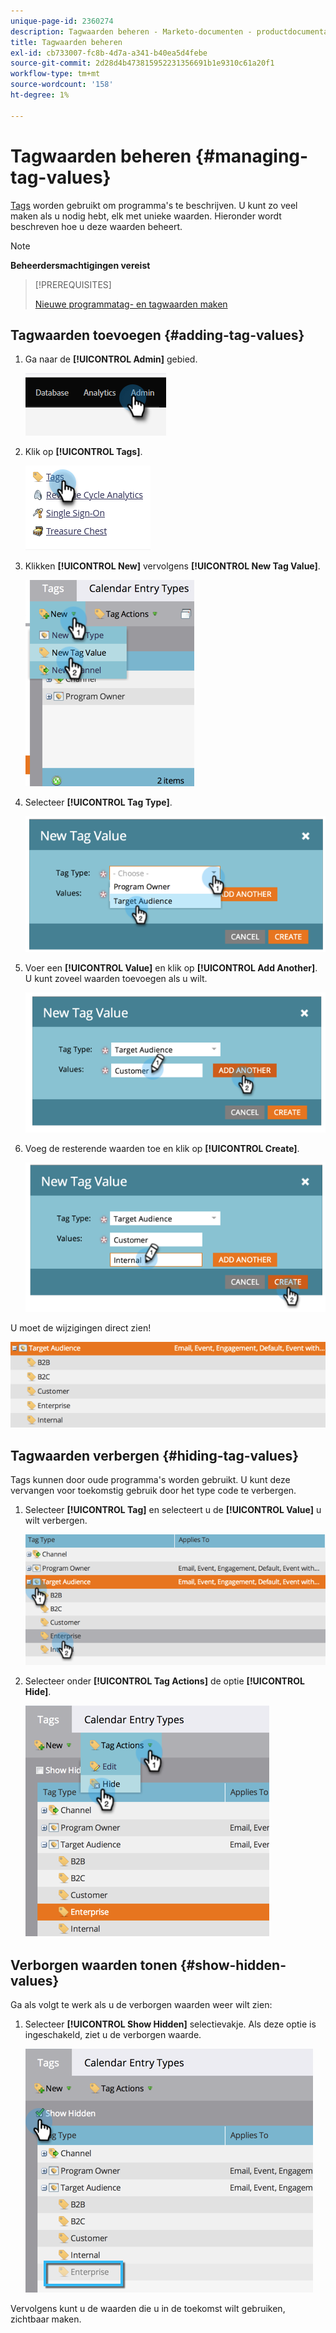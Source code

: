 ```yaml
---
unique-page-id: 2360274
description: Tagwaarden beheren - Marketo-documenten - productdocumentatie
title: Tagwaarden beheren
exl-id: cb733007-fc8b-4d7a-a341-b40ea5d4febe
source-git-commit: 2d28d4b473815952231356691b1e9310c61a20f1
workflow-type: tm+mt
source-wordcount: '158'
ht-degree: 1%

---
```


# Tagwaarden beheren {#managing-tag-values}

[Tags](/help/marketo/product-docs/core-marketo-concepts/programs/working-with-programs/understanding-tags.md) worden gebruikt om programma&#39;s te beschrijven. U kunt zo veel maken als u nodig hebt, elk met unieke waarden. Hieronder wordt beschreven hoe u deze waarden beheert.

>[!NOTE]
>
>**Beheerdersmachtigingen vereist**

>[!PREREQUISITES]
>
>[Nieuwe programmatag- en tagwaarden maken](/help/marketo/product-docs/administration/tags/create-a-new-program-tag-and-tag-values.md)

## Tagwaarden toevoegen {#adding-tag-values}

1. Ga naar de **[!UICONTROL Admin]** gebied.

   ![](assets/managing-tag-values-1.png)

1. Klik op **[!UICONTROL Tags]**.

   ![](assets/managing-tag-values-2.png)

1. Klikken **[!UICONTROL New]** vervolgens **[!UICONTROL New Tag Value]**.

   ![](assets/managing-tag-values-3.png)

1. Selecteer **[!UICONTROL Tag Type]**.

   ![](assets/managing-tag-values-4.png)

1. Voer een **[!UICONTROL Value]** en klik op **[!UICONTROL Add Another]**. U kunt zoveel waarden toevoegen als u wilt.

   ![](assets/managing-tag-values-5.png)

1. Voeg de resterende waarden toe en klik op **[!UICONTROL Create]**.

   ![](assets/managing-tag-values-6.png)

U moet de wijzigingen direct zien!

![](assets/managing-tag-values-7.png)

## Tagwaarden verbergen {#hiding-tag-values}

Tags kunnen door oude programma&#39;s worden gebruikt. U kunt deze vervangen voor toekomstig gebruik door het type code te verbergen.

1. Selecteer **[!UICONTROL Tag]** en selecteert u de **[!UICONTROL Value]** u wilt verbergen.

   ![](assets/managing-tag-values-8.png)

1. Selecteer onder **[!UICONTROL Tag Actions]** de optie **[!UICONTROL Hide]**.

   ![](assets/managing-tag-values-9.png)

## Verborgen waarden tonen {#show-hidden-values}

Ga als volgt te werk als u de verborgen waarden weer wilt zien:

1. Selecteer **[!UICONTROL Show Hidden]** selectievakje. Als deze optie is ingeschakeld, ziet u de verborgen waarde.

   ![](assets/managing-tag-values-10.png)

Vervolgens kunt u de waarden die u in de toekomst wilt gebruiken, zichtbaar maken.
